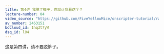 ```yaml
---
title: 第4讲 我脱了裤子，你就让我看这个？
lecture-number: 04
video_source: "https://github.com/FiveYellowMice/onscripter-tutorial/raw/master/%E7%AC%AC4%E8%AE%B2%20%E6%88%91%E8%84%B1%E4%BA%86%E8%A3%A4%E5%AD%90%EF%BC%8C%E4%BD%A0%E5%B0%B1%E8%AE%A9%E6%88%91%E7%9C%8B%E8%BF%99%E4%B8%AA%EF%BC%9F/sub.mp4"
av_number: 2463151
bdcloud_id: 1hq3t7yW
dsq_id: l04
---
```


这是第四讲，请不要脱裤子。
